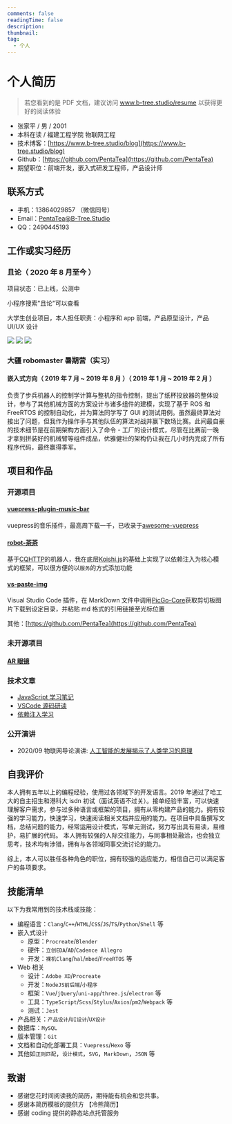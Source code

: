 ```yaml
---
comments: false
readingTime: false
description:
thumbnail:
tag:
  - 个人
---
```


# 个人简历

> 若您看到的是 PDF 文档，建议访问 www.b-tree.studio/resume 以获得更好的阅读体验

- 张家平 / 男 / 2001
- 本科在读 / 福建工程学院 物联网工程
- 技术博客：[https://www.b-tree.studio/blog](https://www.b-tree.studio/blog)
- Github：[https://github.com/PentaTea](https://github.com/PentaTea)
- 期望职位：前端开发，嵌入式研发工程师，产品设计师

## 联系方式

- 手机：13864029857 （微信同号）
- Email：PentaTea@B-Tree.Studio
- QQ：2490445193

## 工作或实习经历

### 且论（ 2020 年 8 月至今 ）

项目状态：已上线，公测中

小程序搜索"且论"可以查看

大学生创业项目，本人担任职责：小程序和 app 前端，产品原型设计，产品 UI/UX 设计

![](./20201125121139.png)
![](./Screenshot_20201124114508.jpg)
![](./Screenshot_20201124114535.jpg)

### 大疆 robomaster 暑期营（实习）

#### 嵌入式方向（ 2019 年 7 月 ~ 2019 年 8 月 ）（ 2019 年 1 月 ~ 2019 年 2 月 ）

负责了步兵机器人的控制学计算与整机的指令控制，提出了纸杯投放器的整体设计，参与了其他机械方面的方案设计与诸多组件的建模，实现了基于 ROS 和 FreeRTOS 的控制自动化，并为算法同学写了 GUI 的测试用例。虽然最终算法对接出了问题，但我作为操作手与其他队伍的算法对战并赢下数场比赛。此间最自豪的技术细节是在前期架构方面引入了命令 - 工厂的设计模式，尽管在比赛前一晚才拿到拼装好的机械臂等组件成品，优雅健壮的架构仍让我在几小时内完成了所有程序代码，最终赢得季军。

## 项目和作品

### 开源项目

#### [vuepress-plugin-music-bar](https://www.npmjs.com/package/vuepress-plugin-music-bar)

vuepress的音乐插件，最高周下载一千，已收录于[awesome-vuepress](https://github.com/vuepressjs/awesome-vuepress)

#### [robot-茶茶](https://github.com/PentaTea/robot-chacha)

基于[CQHTTP](https://cqhttp.cc/)的机器人，我在底层[Koishi.js](https://github.com/koishijs/koishi)的基础上实现了以依赖注入为核心模式的框架，可以很方便的以`服务`的方式添加功能

#### [vs-paste-img](https://github.com/PentaTea/vs-paste-img-from-clipboard)

Visual Studio Code 插件，在 MarkDown 文件中调用[PicGo-Core](https://github.com/PicGo/PicGo-Core)获取剪切板图片下载到设定目录，并粘贴 md 格式的引用链接至光标位置

其他：[https://github.com/PentaTea](https://github.com/PentaTea)

### 未开源项目

#### [AR 眼镜](https://www.b-tree.studio/blog/post/AR眼镜/)

### 技术文章

- [JavaScript 学习笔记](https://www.b-tree.studio/blog/post/js学习笔记/)
- [VSCode 源码研读](https://www.b-tree.studio/blog/post/vscode源码研读/)
- [依赖注入学习](https://www.b-tree.studio/blog/post/依赖注入/)

### 公开演讲

- 2020/09 物联网导论演讲: [人工智能的发展揭示了人类学习的原理](https://www.b-tree.studio/blog/post/人工智能的发展揭示了人类学习的原理/)

## 自我评价

本人拥有五年以上的编程经验，使用过各领域下的开发语言。2019 年通过了哈工大的自主招生和港科大 isdn 初试（面试英语不过关）。接单经验丰富，可以快速理解客户需求，参与过多种语言或框架的项目，拥有从零构建产品的能力。拥有较强的学习能力，快速学习，快速阅读相关文档并应用的能力。在项目中具备撰写文档，总结问题的能力，经常运用设计模式，写单元测试，努力写出具有易读，易维护，易扩展的代码。
本人拥有较强的人际交往能力，与同事相处融洽，也会独立思考，技术均有涉猎，拥有与各领域同事交流讨论的能力。

综上，本人可以胜任各种角色的职位，拥有较强的适应能力，相信自己可以满足客户的各项要求。

## 技能清单

以下为我常用到的技术栈或技能：

- 编程语言：`Clang`/`C++`/`HTML`/`CSS`/`JS`/`TS`/`Python`/`Shell` 等
- 嵌入式设计
  - 原型：`Procreate`/`Blender`
  - 硬件：`立创EDA`/`AD`/`Cadence Allegro`
  - 开发：`裸机Clang`/`hal`/`mbed`/`FreeRTOS` 等
- Web 相关
  - 设计：`Adobe XD`/`Procreate`
  - 开发：`NodeJS前后端`/`小程序`
  - 框架：`Vue`/`jQuery`/`uni-app`/`three.js`/`electron` 等
  - 工具：`TypeScript`/`Scss`/`Stylus`/`Axios`/`pm2`/`Webpack` 等
  - 测试：`Jest`
- 产品相关：`产品设计`/`UI设计`/`UX设计`
- 数据库：`MySQL`
- 版本管理：`Git`
- 文档和自动化部署工具：`Vuepress`/`Hexo` 等
- 其他如`正则匹配`，`设计模式`，`SVG`，`MarkDown`，`JSON` 等

## 致谢

- 感谢您花时间阅读我的简历，期待能有机会和您共事。
- 感谢本简历模板的提供方 【冷熊简历】
- 感谢 coding 提供的静态站点托管服务

